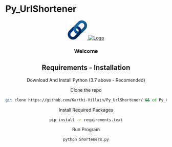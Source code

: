 # Py_UrlShortener

<div align="center">
  <a href="https://github.com/Karthi-Villain/Py_SQL_Manager">
    <img src="https://github.com/Karthi-Villain/Py_UrlShortener/raw/main/Url_icon.png" alt="Logo" width="60" height="60">
  </a>
  <a href="https://github.com/Karthi-Villain/Py_SQL_Manager">
    <img src="https://www.python.org/static/img/python-logo.png" alt="Logo" width="290" height="82">
  </a>


  <h3 align="center">Welcome</h3>






## Requirements - Installation

 Download And Install Python (3.7 above - Recomended)

 Clone the repo
   ```sh
   git clone https://github.com/Karthi-Villain/Py_UrlShortener/ && cd Py_UrlShortener
   ```
 Install Required Packages
  ```sh
  pip install -r requirements.text
  ```
 Run Program
   ```sh
   python Shorteners.py
   ```
</div>
